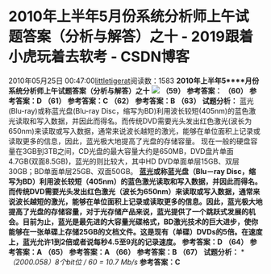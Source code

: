 # 2010年上半年5月份系统分析师上午试题答案（分析与解答）之十 - 2019跟着小虎玩着去软考 - CSDN博客
2010年05月25日 00:47:00[littletigerat](https://me.csdn.net/littletigerat)阅读数：1583
**2010****年上半年****5****月份系统分析师上午试题答案（分析与解答）之十**
![](http://hi.csdn.net/attachment/201005/24/0_127471957585zR.gif)
**（59）**
**参考答案：**
**（60）**
**参考答案：D**
**（61）**
**参考答案：C**
**（62）**
**参考答案：B**
**（63）**
**试题分析：**
蓝光(Blu-ray)或称蓝光盘(Blu-ray Disc，缩写为BD)利用波长较短(405nm)的蓝色激光读取和写入数据，并因此而得名。而传统DVD需要光头发出红色激光(波长为650nm)来读取或写入数据，通常来说波长越短的激光，能够在单位面积上记录或读取更多的信息，因此，蓝光极大地提高了光盘的存储容量。
现在一般的硬盘容量在3GB到3TB之间，CD光盘的最大容量大约是650MB，DVD盘片单面4.7GB(双面8.5GB)，蓝光的则比较大，其中HD DVD单面单层15GB、双层30GB；BD单面单层25GB、双面50GB。
**[蓝光](http://baike.baidu.com/view/74247.htm)或称蓝光盘（Blu－ray Disc，缩写为BD）利用波长较短（405nm）的蓝色激光读取和写入数据，并因此而得名。而传统DVD需要光头发出红色激光（波长为650nm）来读取或写入数据，通常来说波长越短的激光，能够在单位面积上记录或读取更多的信息。因此，蓝光极大地提高了光盘的存储容量，对于光存储产品来说，蓝光提供了一个跳跃式发展的机会。目前为止，蓝光是最先进的大容量光碟格式，BD激光技术的巨大进步，使你能够在一张单碟上存储25GB的文档文件。这是现有（单碟）DVDs的5倍。在速度上，蓝光允许1到2倍或者说每秒4.5至9兆的记录速度。**
**参考答案：D**
**（64）**
**参考答案：A**
**（65）**
**参考答案：A**
**（66）**
**参考答案：B**
**（67）**
**试题分析：**
**（200*0.05*8）*8个bit位 / 60 = 10.7 Mb/s**
**参考答案：C**
